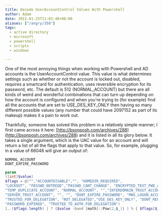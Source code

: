 ```yaml
---
title: Decode UserAccountControl Values With Powershell
author: Adam
date: 2012-01-25T11:03:48+00:00
aliases: ["/angry/358"]
tags:
  - active directory
  - microsoft
  - powershell
  - scripts
  - windows

---
```

One of the most annoying things when working with Powershell and AD accounts is the UserAccountControl value. This value is what determines settings such as whether or not the account is locked out, disabled, requires a smartcard for authentication, uses reversible encryption for its password, etc. The default is 512 (NORMAL_ACCOUNT) but there are all kinds of weird and wonderful combinations that can turn up depending on how the account is configured and when you're trying to (for example) find all the accounts that are set to USE_DES_KEY_ONLY then having so many different possible values (any number that could have 2097152 as part of its makeup) makes it a pain to work out.

Thankfully, someone has solved this problem in a relatively simple manner; I first came across it here: [http://bsonposh.com/archives/288](http://bsonposh.com/archives/288) and it is listed in all its glory below. It takes a single argument, which is the UAC value for an account and will return a list of all the flags that apply to that value. So, for example, plugging in a value of 66048 will give an output of:

```text
NORMAL_ACCOUNT
DONT_EXPIRE_PASSWORD
```

```powershell
param
([int]$value)
$flags = @("","ACCOUNTDISABLE","", "HOMEDIR_REQUIRED",
"LOCKOUT", "PASSWD_NOTREQD","PASSWD_CANT_CHANGE", "ENCRYPTED_TEXT_PWD_ALLOWED",
"TEMP_DUPLICATE_ACCOUNT", "NORMAL_ACCOUNT", "","INTERDOMAIN_TRUST_ACCOUNT", "WORKSTATION_TRUST_ACCOUNT",
"SERVER_TRUST_ACCOUNT", "", "", "DONT_EXPIRE_PASSWORD", "MNS_LOGON_ACCOUNT", "SMARTCARD_REQUIRED",
"TRUSTED_FOR_DELEGATION", "NOT_DELEGATED","USE_DES_KEY_ONLY", "DONT_REQ_PREAUTH",
"PASSWORD_EXPIRED", "TRUSTED_TO_AUTH_FOR_DELEGATION")
1..($flags.length) | ? {$value -band [math]::Pow(2,$_)} | % { $flags[$_] }
```
